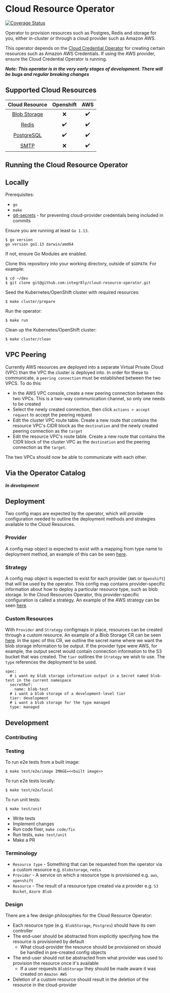 # Cloud Resource Operator

[![Coverage Status](https://coveralls.io/repos/github/integr8ly/cloud-resource-operator/badge.svg)](https://coveralls.io/github/integr8ly/cloud-resource-operator)

Operator to provision resources such as Postgres, Redis and storage for you, either in-cluster or through a cloud
provider such as Amazon AWS.

This operator depends on the [Cloud Credential Operator](https://github.com/openshift/cloud-credential-operator) for
creating certain resources such as Amazon AWS Credentials. If using the AWS provider, ensure the Cloud Credential
Operator is running.

***Note: This operator is in the very early stages of development. There will be bugs and regular breaking changes***

## Supported Cloud Resources
| Cloud Resource 	| Openshift 	| AWS 	|
|:--------------:	|:---------:	|:---------:	|
|  [Blob Storage](./doc/blobstorage.md)  	|     :x:     	| :heavy_check_mark: 	|
|     [Redis](./doc/redis.md)  	|     :heavy_check_mark:     	|  :heavy_check_mark: 	|
|   [PostgreSQL](./doc/postgresql.md) 	|     :heavy_check_mark:     	|  :heavy_check_mark:  	|
|      [SMTP](./doc/smtp.md)     	|     :x:     	|  :heavy_check_mark:  	|

## Running the Cloud Resource Operator
## Locally

Prerequisites:
- `go`
- `make`
- [git-secrets](https://github.com/awslabs/git-secrets) - for preventing cloud-provider credentials being included in 
commits

Ensure you are running at least `Go 1.13`.
```shell script
$ go version
go version go1.13 darwin/amd64
```

If not, ensure Go Modules are enabled.

Clone this repository into your working directory, outside of `$GOPATH`. For example:
```shell script
$ cd ~/dev
$ git clone git@github.com:integr8ly/cloud-resource-operator.git
```

Seed the Kubernetes/OpenShift cluster with required resources:
```shell script
$ make cluster/prepare
```

Run the operator:
```shell script
$ make run
```

Clean up the Kubernetes/OpenShift cluster:
```shell script
$ make cluster/clean
```

## VPC Peering 
Currently AWS resources are deployed into a separate Virtual Private Cloud (VPC) than the VPC the cluster is deployed into. In order for these to communicate, a `peering connection` must be established between the two VPCS. To do this:
- In the AWS VPC console, create a new peering connection between the two VPCs. This is a two-way communication channel, so only one needs to be created
- Select the newly created connection, then click `actions > accept request` to accept the peering request
- Edit the cluster VPC route table. Create a new route that contains the resource VPC's CIDR block as the `destination` and the newly created peering connection as the `target`
- Edit the resource VPC's route table. Create a new route that contains the CIDR block of the cluster VPC as the `destination` and the peering connection as the `target`. 

The two VPCs should now be able to communicate with each other. 

## Via the Operator Catalog

***In development***

## Deployment
Two config maps are expected by the operator, which will provide configuration needed to outline the deployment methods and strategies available to the Cloud Resources.

### Provider
A config map object is expected to exist with a mapping from type name to deployment method, an example of this can be seen [here](deploy/examples/cloud_resource_config.yaml).

### Strategy 
A config map object is expected to exist for each provider (`AWS` or `Openshift`) that will be used by the operator. This config map contains provider-specific information about how to deploy a particular resource type, such as blob storage. In the Cloud Resources Operator, this provider-specific configuration is called a strategy. An example of the AWS strategy can be seen [here](deploy/examples/cloud_resources_aws_strategies.yaml).

### Custom Resources
With `Provider` and `Strategy` configmaps in place, resources can be created through a custom resource. An example of a Blob Storage CR can be seen [here](./deploy/crds/integreatly_v1alpha1_blobstorage_cr.yaml). 
In the spec of this CR, we outline the secret name where we want the blob storage information to be output. If the provider type were AWS, for example, the output secret would contain connection information to the S3 bucket that was created. The `tier` outlines the `Strategy` we wish to use. The `type` references the deployment to be used.
```
spec:
  # i want my blob storage information output in a Secret named blob-test in the current namespace
  secretRef:
    name: blob-test
  # i want a blob storage of a development-level tier
  tier: development
  # i want a blob storage for the type managed
  type: managed

```
## Development

### Contributing

### Testing
To run e2e tests from a built image:
```
$ make test/e2e/image IMAGE=<<built image>>
```
To run e2e tests locally:
```
$ make test/e2e/local
```
To run unit tests:
```
$ make test/unit
```

- Write tests
- Implement changes
- Run code fixer, `make code/fix`
- Run tests, `make test/unit`
- Make a PR

### Terminology
- `Resource type` - Something that can be requested from the operator via a custom resource e.g. `blobstorage`, `redis`
- `Provider` - A service on which a resource type is provisioned e.g. `aws`, `openshift`
- `Resource` - The result of a resource type created via a provider e.g. `S3 Bucket`, `Azure Blob`

### Design
There are a few design philosophies for the Cloud Resource Operator:
- Each resource type (e.g. `BlobStorage`, `Postgres`) should have its own controller
- The end-user should be abstracted from explicitly specifying how the resource is provisioned by default
    - What cloud-provider the resource should be provisioned on should be handled in pre-created config objects
- The end-user should not be abstracted from what provider was used to provision the resource once it's available
    - If a user requests `BlobStorage` they should be made aware it was created on `Amazon AWS`
- Deletion of a custom resource should result in the deletion of the resource in the cloud-provider